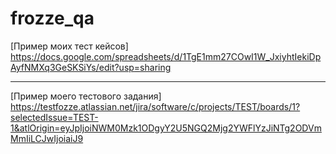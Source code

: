 # frozze_qa
[Пример моих тест кейсов]
https://docs.google.com/spreadsheets/d/1TgE1mm27COwI1W_JxiyhtIekiDpAyfNMXq3GeSKSiYs/edit?usp=sharing


---


[Пример моего тестового задания]
https://testfozze.atlassian.net/jira/software/c/projects/TEST/boards/1?selectedIssue=TEST-1&atlOrigin=eyJpIjoiNWM0Mzk1ODgyY2U5NGQ2Mjg2YWFlYzJiNTg2ODVmMmIiLCJwIjoiaiJ9